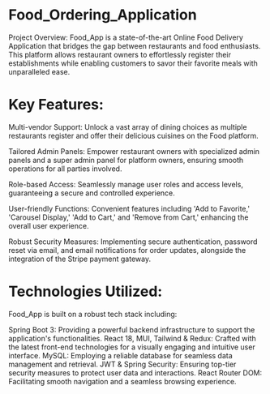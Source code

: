 # Food_Ordering_Application

 Project Overview:
 Food_App is a state-of-the-art Online Food Delivery Application that bridges the gap between restaurants and food enthusiasts. This platform allows restaurant owners to effortlessly register their establishments while enabling customers to savor their favorite meals with unparalleled ease.

# Key Features:

 Multi-vendor Support: Unlock a vast array of dining choices as multiple restaurants register and offer their delicious cuisines on the Food platform.
 
 Tailored Admin Panels: Empower restaurant owners with specialized admin panels and a super admin panel for platform owners, ensuring smooth operations for all parties involved.

 Role-based Access: Seamlessly manage user roles and access levels, guaranteeing a secure and controlled experience.
 
 User-friendly Functions: Convenient features including 'Add to Favorite,' 'Carousel Display,' 'Add to Cart,' and 'Remove from Cart,' enhancing the overall user experience.
 
 Robust Security Measures: Implementing secure authentication, password reset via email, and email notifications for order updates, alongside the integration of the Stripe payment gateway.

# Technologies Utilized:

Food_App is built on a robust tech stack including:

Spring Boot 3: Providing a powerful backend infrastructure to support the application's functionalities.
React 18, MUI, Tailwind & Redux: Crafted with the latest front-end technologies for a visually engaging and intuitive user interface.
MySQL: Employing a reliable database for seamless data management and retrieval.
JWT & Spring Security: Ensuring top-tier security measures to protect user data and interactions.
React Router DOM: Facilitating smooth navigation and a seamless browsing experience.
